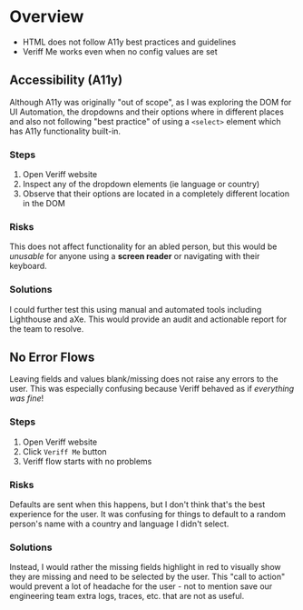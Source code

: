 # Overview

- HTML does not follow A11y best practices and guidelines
- Veriff Me works even when no config values are set

## Accessibility (A11y)

Although A11y was originally "out of scope", as I was exploring the DOM for UI Automation,
the dropdowns and their options where in different places and also not following "best practice"
of using a `<select>` element which has A11y functionality built-in.

### Steps

1. Open Veriff website
2. Inspect any of the dropdown elements (ie language or country)
3. Observe that their options are located in a completely different location in the DOM

### Risks

This does not affect functionality for an abled person, but this would be _unusable_ for anyone using a **screen reader** or navigating with their keyboard.

### Solutions

I could further test this using manual and automated tools including Lighthouse and aXe. This would provide an audit and actionable report for the team to resolve.

## No Error Flows

Leaving fields and values blank/missing does not raise any errors to the user. This was especially confusing because Veriff behaved as if _everything was fine_!

### Steps

1. Open Veriff website
2. Click `Veriff Me` button
3. Veriff flow starts with no problems

### Risks

Defaults are sent when this happens, but I don't think that's the best experience for the user. It was confusing for things to default to a random person's name with a country and language I didn't select.

### Solutions

Instead, I would rather the missing fields highlight in red to visually show they are missing and need to be selected by the user. This "call to action" would prevent a lot of headache for the user - not to mention save our engineering team extra logs, traces, etc. that are not as useful.

